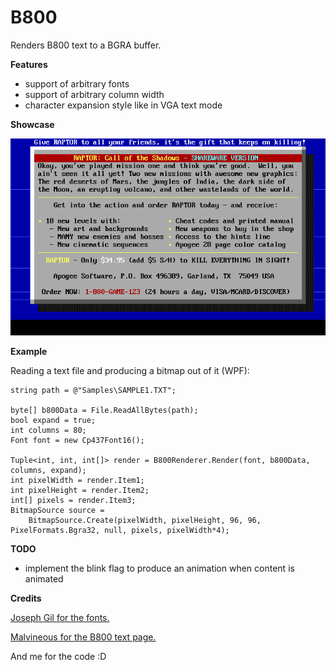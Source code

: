 B800
====

Renders B800 text to a BGRA buffer.

**Features**

- support of arbitrary fonts
- support of arbitrary column width
- character expansion style like in VGA text mode

**Showcase**

![](https://raw.githubusercontent.com/aybe/B800/master/sample.png)

**Example**

Reading a text file and producing a bitmap out of it (WPF):

```
string path = @"Samples\SAMPLE1.TXT";

byte[] b800Data = File.ReadAllBytes(path);
bool expand = true;
int columns = 80;
Font font = new Cp437Font16();

Tuple<int, int, int[]> render = B800Renderer.Render(font, b800Data, columns, expand);
int pixelWidth = render.Item1;
int pixelHeight = render.Item2;
int[] pixels = render.Item3;
BitmapSource source =
    BitmapSource.Create(pixelWidth, pixelHeight, 96, 96, PixelFormats.Bgra32, null, pixels, pixelWidth*4);
```
**TODO**

- implement the blink flag to produce an animation when content is animated

**Credits**

[Joseph Gil for the fonts.](http://ftp.sunet.se/pub/simtelnet/msdos/screen/fntcol16.zip)

[Malvineous for the B800 text page.](http://www.shikadi.net/moddingwiki/B800_Text)

And me for the code :D
